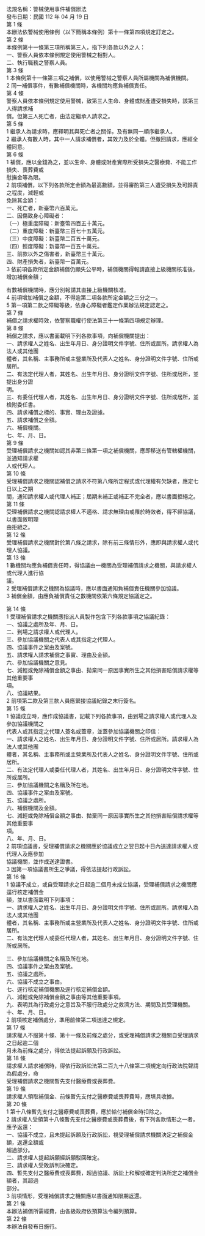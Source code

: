 法規名稱：警械使用事件補償辦法  
發布日期：民國 112 年 04 月 19 日  
第 1 條  
本辦法依警械使用條例（以下簡稱本條例）第十一條第四項規定訂定之。  
第 2 條  
本條例第十一條第三項所稱第三人，指下列各款以外之人：  
一、警察人員依本條例規定使用警械之相對人。  
二、執行職務之警察人員。  
第 3 條  
1 本條例第十一條第三項之補償，以使用警械之警察人員所屬機關為補償機關。  
2 同一補償事件，有數補償機關時，各機關均應負補償責任。  
第 4 條  
警察人員依本條例規定使用警械，致第三人生命、身體或財產遭受損失時，該第三人得請求補  
償。但第三人死亡者，由法定繼承人請求之。  
第 5 條  
1 繼承人為請求時，應釋明其與死亡者之關係，及有無同一順序繼承人。  
2 繼承人有數人時，其中一人請求補償者，其效力及於全體。但撤回請求，應經全體同意。  
第 6 條  
1 補償，應以金錢為之，並以生命、身體或財產實際所受損失之醫療費、不能工作損失、喪葬費或  
慰撫金等為限。  
2 前項補償，以下列各款所定金額為最高數額，並得審酌第三人遭受損失及可歸責之程度，減輕或  
免除其金額：  
一、死亡者，新臺幣六百萬元。  
二、因傷致身心障礙者：  
（一）極重度障礙：新臺幣四百五十萬元。  
（二）重度障礙：新臺幣三百七十五萬元。  
（三）中度障礙：新臺幣二百五十萬元。  
（四）輕度障礙：新臺幣一百五十萬元。  
三、前款以外之傷害者，新臺幣三十萬元。  
四、財產損失者，新臺幣一百萬元。  
3 依前項各款所定金額補償仍顯失公平時，補償機關得報請直接上級機關核准後，增加補償金額；  


有數補償機關時，應分別報請其直接上級機關核准。  
4 前項增加補償之金額，不得逾第二項各款所定金額之三分之一。  
5 第一項第二款之障礙等級，依身心障礙者鑑定作業辦法規定認定之。  
第 7 條  
補償之請求權時效，依警察職權行使法第三十一條第四項規定辦理。  
第 8 條  
補償之請求，應以書面載明下列各款事項，向補償機關提出：  
一、請求權人之姓名、出生年月日、身分證明文件字號、住所或居所。請求權人為法人或其他團  
體者，其名稱、主事務所或主營業所及代表人之姓名、身分證明文件字號、住所或居所。  
二、有法定代理人者，其姓名、出生年月日、身分證明文件字號、住所或居所，並提出身分證  
明。  
三、有委任代理人者，其姓名、出生年月日、身分證明文件字號、住所或居所，並檢附委任書。  
四、請求補償之標的、事實、理由及證據。  
五、請求補償之金額。  
六、補償機關。  
七、年、月、日。  
第 9 條  
受理補償請求之機關如認其非第三條第一項之補償機關，應即移送有管轄權機關，並通知請求權  
人或代理人。  
第 10 條  
受理補償請求之機關認補償之請求不符第八條所定程式或代理權有欠缺者，應定七日以上之期  
間，通知請求權人或代理人補正；屆期未補正或補正不完全者，應以書面拒絕之。  
第 11 條  
受理補償請求之機關認請求權人不適格、請求無理由或罹於時效者，得不經協議，以書面敘明理  
由拒絕之。  
第 12 條  
受理補償請求之機關對於第八條之請求，除有前三條情形外，應即與請求權人或代理人協議。  
第 13 條  
1 數機關均應負補償責任時，得協議由一機關為受理補償請求之機關，與請求權人或代理人進行協  
議。  
2 受理補償請求之機關為協議時，應以書面通知負補償責任機關參加協議。  
3 補償金額，由應負補償責任之數機關依第六條規定協議定之。  


第 14 條  
1 受理補償請求之機關應指派人員製作包含下列各款事項之協議紀錄：  
一、協議之處所及年、月、日。  
二、到場之請求權人或代理人。  
三、參加協議機關之代表人或其指定之代理人。  
四、協議事件之案由及案號。  
五、請求權人請求補償之事實、理由及金額。  
六、參加協議機關之意見。  
七、減輕或免除補償金額之事由、拋棄同一原因事實所生之其他損害賠償請求權等其他重要事  
項。  
八、協議結果。  
2 前項第二款及第三款人員應緊接協議紀錄之末行簽名。  
第 15 條  
1 協議成立時，應作成協議書，記載下列各款事項，由到場之請求權人或代理人及參加協議機關之  
代表人或其指定之代理人簽名或蓋章，並蓋參加協議機關之印信：  
一、請求權人之姓名、出生年月日、身分證明文件字號、住所或居所。請求權人為法人或其他團  
體者，其名稱、主事務所或主營業所及代表人之姓名、身分證明文件字號、住所或居所。  
二、有法定代理人或委任代理人者，其姓名、出生年月日、身分證明文件字號、住所或居所。  
三、參加協議機關之名稱及所在地。  
四、協議事件之案由及案號。  
五、協議之處所。  
六、補償機關及金額。  
七、減輕或免除補償金額之事由、拋棄同一原因事實所生之其他損害賠償請求權等其他重要事  
項。  
八、年、月、日。  
2 前項協議書，受理補償請求之機關應於協議成立之翌日起十日內送達請求權人或代理人及應參加  
協議機關，並作成送達證書。  
3 因第一項協議書所生之爭議，得依法提起行政訴訟。  
第 16 條  
1 協議不成立，或自受理請求之日起逾二個月未成立協議，受理補償請求之機關應逕行核定補償金  
額，並以書面載明下列事項：  
一、請求權人之姓名、出生年月日、身分證明文件字號、住所或居所。請求權人為法人或其他團  
體者，其名稱、主事務所或主營業所及代表人之姓名、身分證明文件字號、住所或居所。  
二、有法定代理人或委任代理人者，其姓名、出生年月日、身分證明文件字號、住所或居所。  


三、參加協議機關之名稱及所在地。  
四、協議事件之案由及案號。  
五、協議之處所。  
六、協議不成立之事由。  
七、逕行核定補償機關及逕行核定補償金額。  
八、減輕或免除補償金額之事由等其他重要事項。  
九、表明其為行政處分之意旨及不服行政處分之救濟方法、期間及其受理機關。  
十、年、月、日。  
2 前項核定補償處分，準用前條第二項送達之規定。  
第 17 條  
請求權人不服第十條、第十一條及前條之處分，或受理補償請求之機關自受理請求之日起逾二個  
月未為前條之處分，得依法提起訴願及行政訴訟。  
第 18 條  
請求權人請求補償時，得依行政訴訟法第二百九十八條第二項規定向行政法院聲請為假處分，命  
受理補償請求之機關暫先支付醫療費或喪葬費。  
第 19 條  
請求權人領取補償金、前條暫先支付之醫療費或喪葬費時，應填具收據。  
第 20 條  
1 第十八條暫先支付之醫療費或喪葬費，應於給付補償金時扣除之。  
2 請求權人受領第十八條暫先支付之醫療費或喪葬費後，有下列各款情形之一者，應予返還：  
一、協議不成立，且未提起訴願及行政訴訟，視受理補償請求機關決定之補償金額，返還全額或  
超過部分。  
二、請求權人提起訴願經訴願駁回確定。  
三、請求權人受敗訴判決確定。  
四、暫先支付之醫療費或喪葬費，超過協議、訴訟上和解或確定判決所定之補償金額者，其超過  
部分。  
3 前項情形，受理補償請求之機關應以書面通知限期返還。  
第 21 條  
本辦法補償所需經費，由各級政府依預算法令編列預算。  
第 22 條  
本辦法自發布日施行。  


